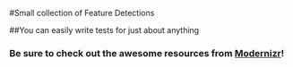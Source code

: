 ﻿#Small collection of Feature Detections

##You can easily write tests for just about anything

### Be sure to check out the awesome resources from [Modernizr](https://github.com/Modernizr/Modernizr/tree/master/feature-detects)!